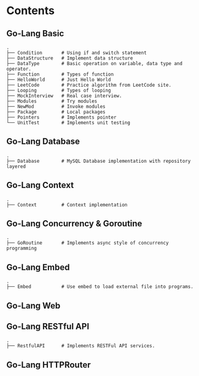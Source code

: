 
# Contents
## Go-Lang Basic
    .
    ├── Condition       # Using if and switch statement
    ├── DataStructure   # Implement data structure
    ├── DataType        # Basic operation on variable, data type and operator.
    ├── Function        # Types of function
    ├── HelloWorld      # Just Hello World
    ├── LeetCode        # Practice algorithm from LeetCode site.
    ├── Looping         # Types of looping
    ├── MockInterview   # Real case interview.
    ├── Modules         # Try modules
    ├── NewMod          # Invoke modules
    ├── Package         # Local packages
    ├── Pointers        # Implements pointer
    └── UnitTest        # Implements unit testing
## Go-Lang Database
    .
    ├── Database        # MySQL Database implementation with repository layered
## Go-Lang Context
    .
    ├── Context         # Context implementation
## Go-Lang Concurrency & Goroutine 
    .
    ├── GoRoutine       # Implements async style of concurrency programming
## Go-Lang Embed
    .
    ├── Embed           # Use embed to load external file into programs.
## Go-Lang Web
## Go-Lang RESTful API
    .
    ├── RestfulAPI      # Implements RESTFul API services.
## Go-Lang HTTPRouter
